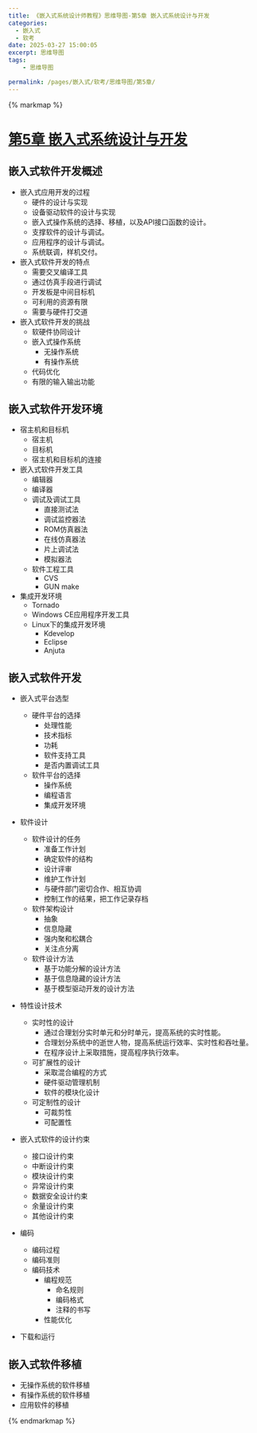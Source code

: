 ```yaml
---
title: 《嵌入式系统设计师教程》思维导图-第5章 嵌入式系统设计与开发
categories:
  - 嵌入式
  - 软考
date: 2025-03-27 15:00:05
excerpt: 思维导图
tags:
    - 思维导图

permalink: /pages/嵌入式/软考/思维导图/第5章/
---
```




{% markmap %}

# [第5章 嵌入式系统设计与开发](/pages/嵌入式/软考/思维导图/)

## 嵌入式软件开发概述

- 嵌入式应用开发的过程
    - 硬件的设计与实现
    - 设备驱动软件的设计与实现
    - 嵌入式操作系统的选择、移植，以及API接口函数的设计。
    - 支撑软件的设计与调试。
    - 应用程序的设计与调试。
    - 系统联调，样机交付。
- 嵌入式软件开发的特点
    - 需要交叉编译工具
    - 通过仿真手段进行调试
    - 开发板是中间目标机
    - 可利用的资源有限
    - 需要与硬件打交道
- 嵌入式软件开发的挑战
    - 软硬件协同设计
    - 嵌入式操作系统
        - 无操作系统
        - 有操作系统
    - 代码优化
    - 有限的输入输出功能


## 嵌入式软件开发环境

- 宿主机和目标机    
    - 宿主机
    - 目标机
    - 宿主机和目标机的连接
- 嵌入式软件开发工具
    - 编辑器
    - 编译器
    - 调试及调试工具
        - 直接测试法
        - 调试监控器法
        - ROM仿真器法
        - 在线仿真器法
        - 片上调试法
        - 模拟器法
    - 软件工程工具
        - CVS
        - GUN make
- 集成开发环境
    - Tornado
    - Windows CE应用程序开发工具
    - Linux下的集成开发环境
        - Kdevelop
        - Eclipse
        - Anjuta


## 嵌入式软件开发

- 嵌入式平台选型
    - 硬件平台的选择
        - 处理性能
        - 技术指标
        - 功耗
        - 软件支持工具
        - 是否内置调试工具
    - 软件平台的选择
        - 操作系统
        - 编程语言
        - 集成开发环境

- 软件设计
    - 软件设计的任务
        - 准备工作计划
        - 确定软件的结构
        - 设计评审
        - 维护工作计划
        - 与硬件部门密切合作、相互协调
        - 控制工作的结果，把工作记录存档
    - 软件架构设计
        - 抽象
        - 信息隐藏
        - 强内聚和松耦合
        - 关注点分离
    - 软件设计方法
        - 基于功能分解的设计方法
        - 基于信息隐藏的设计方法
        - 基于模型驱动开发的设计方法
- 特性设计技术
    - 实时性的设计
        - 通过合理划分实时单元和分时单元，提高系统的实时性能。
        - 合理划分系统中的逝世人物，提高系统运行效率、实时性和吞吐量。
        - 在程序设计上采取措施，提高程序执行效率。
    - 可扩展性的设计
        - 采取混合编程的方式
        - 硬件驱动管理机制
        - 软件的模块化设计
    - 可定制性的设计
        - 可裁剪性
        - 可配置性
- 嵌入式软件的设计约束
    - 接口设计约束
    - 中断设计约束
    - 模块设计约束
    - 异常设计约束
    - 数据安全设计约束
    - 余量设计约束
    - 其他设计约束
- 编码
    - 编码过程
    - 编码准则
    - 编码技术
        - 编程规范
            - 命名规则
            - 编码格式
            - 注释的书写
        - 性能优化
- 下载和运行


## 嵌入式软件移植

- 无操作系统的软件移植
- 有操作系统的软件移植
- 应用软件的移植

{% endmarkmap %}